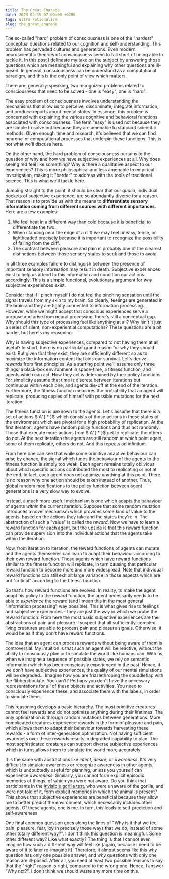```yaml
---
title: The Great Charade
date: 2023-08-15 07:00:00 +0200
tags: ultra-rationalism
slug: the_great_charade
---
```


The so-called "hard" problem of consciousness is one of the "hardest" conceptual questions related to our cognition and self-understanding. This problem has pervaded cultures and generations. Even modern neuroscientific theories of consciousness seem to fall short of being able to tackle it. In this post I delineate my take on the subject by answering those questions which are meaningful and explaining why other questions are ill-posed. In general, consciousness can be understood as a computational paradigm, and this is the only point of view which matters.

There are, generally-speaking, two recognized problems related to consciousness that need to be solved - one is "easy", one is "hard".

The easy problem of consciousness involves understanding the mechanisms that allow us to perceive, discriminate, integrate information, and produce reports about mental states. In essence, this problem is concerned with explaining the various cognitive and behavioral functions associated with consciousness. The term "easy" is used not because they are simple to solve but because they are amenable to standard scientific methods. Given enough time and research, it's believed that we can find neuronal or computational processes that underpin these functions. This is not what we'll discuss here.

On the other hand, the hard problem of consciousness pertains to the question of why and how we have subjective experiences at all. Why does seeing red feel like something? Why is there a qualitative aspect to our experiences? This is more philosophical and less amenable to empirical investigation, making it "harder" to address with the tools of traditional science. This is what we'll tackle here.

Jumping straight to the point, it should be clear that our *qualia*, individual pockets of subjective experience, are so abundantly diverse for a reason. That reason is to provide us with the means to **differentiate sensory information coming from different sources with different importances**. Here are a few examples:

1. We feel heat in a different way than cold because it is beneficial to differentiate the two. 
2. When standing near the edge of a cliff we may feel uneasy, tense, or lightheaded precisely because it is important to recognize the possibility of falling from the cliff. 
3. The contrast between pleasure and pain is probably one of the clearest distinctions between those sensory states to seek and those to avoid.

In all three examples failure to distinguish between the presence of important sensory information may result in death. Subjective experiences exist to help us attend to this information and condition our actions accordingly. This is a simple functional, evolutionary argument for *why* subjective experiences exist.

Consider that if I pinch myself I do not feel the pinching sensation until the signal travels from my skin to my brain. So clearly, feelings are generated in the brain and they are tightly connected to information processing. However, while we might accept that conscious experiences serve a purpose and arise from neural processing, there's still a conceptual gap. Why should this type of processing feel like anything at all? Why isn't it just a series of silent, non-experiential computations? These questions are a bit harder, but here's my reasoning.

Why is having subjective experiences, compared to not having them at all, useful? In short, there is no particular grand reason for why they should exist. But given that they exist, they are sufficiently different so as to maximize the information content that aids our survival. Let's derive *rewards* from first principles. As a starting point we'll assume only three things: a black-box environment in space-time, a fitness function, and agents which can act. How they act is determined by their policy functions. For simplicity assume that time is discrete between iterations but continuous within each one, and agents die-off at the end of the iteration. Furthermore, the fitness function measures the probability that an agent will replicate, producing copies of himself with possible mutations for the next iteration.

The fitness function is unknown to the agents. Let's assume that there is a set of actions $ A^{ * }$ which consists of those actions in those states of the environment which are pivotal for a high probability of replication. At the first iteration, agents have random policy functions and thus act randomly. Those that execute more actions from $ A^{ * }$ get to replicate, the others do not. At the next iteration the agents are still random at which point again, some of them replicate, others do not. And this repeats ad infinitum.

From here one can see that while some primitive adaptive behaviour can arise by chance, the signal which tunes the behaviour of the agents to the fitness function is simply too weak. Each agent remains totally oblivious about which specific actions contributed the most to replicating or not at the end. In fact, each agent does not optimize anything at this point. There is no reason why one action should be taken instead of another. Thus, global random modifications to the policy function between agent generations is a very slow way to evolve.

Instead, a much more useful mechanism is one which adapts the bahaviour of agents *within* the current iteration. Suppose that some random mutation introduces a novel mechanism which provides some kind of value to the agents, based on the actions they take and the states they're in. The abstraction of such a "value" is called the *reward*. Now we have to learn a reward function for each agent, but the upside is that this reward function can provide supervision into the individual actions that the agents take within the iteration.

Now, from iteration to iteration, the reward functions of agents can mutate and the agents themselves can learn to adapt their behaviour according to their own reward function. Those agents which have reward functions similar to the fitness function will replicate, in turn causing that particular reward function to become more and more widespread. Note that individual reward functions can still exhibit large variance in those aspects which are not "critical" according to the fitness function.

So that's how reward functions are evolved. In reality, to make the agent adapt his policy to the reward function, the agent necessarily needs to be able to *experience* the reward (and I mean this in the most general "information processing" way possible). This is what gives rise to feelings and subjective experiences - they are just the way in which we probe the reward function. From here the most basic subjective experiences are the abstractions of pain and pleasure. I suspect that all sufficiently-complex living creatures are able to process pain and pleasure signals. Otherwise, it would be as if they don't have reward functions.

The idea that an agent can process rewards without being aware of them is controversial. My intuition is that such an agent will be reactive, without the ability to consciously plan or to simulate the world like humans can. With us, when we imagine a sequence of possible states, we rely on semantic information which has been consciously experienced in the past. Hence, if we don't have subjective experiences, the quality of our mental simulations will be degraded... Imagine how you are frizzlethroping the spuddleflap with the flibberjibbulate. You can't? Perhaps you don't have the necessary representations for all of these objects and activities. You need to consciously experience these, and associate them with the labels, in order to simulate them.

This reasoning develops a basic hierarchy. The most primitive creatures cannot feel rewards and do not optimize anything during their lifetimes. The only optimization is through random mutations between generations. More complicated creatures experience rewards in the form of pleasure and pain, which allows them to adapt their behaviour towards harvesting these rewards - a form of inter-generation optimization. Not having sufficient awareness over these rewards results in degraded capability to plan. The most sophisticated creatures can support diverse subjective experiences which in turns allows them to simulate the world more accurately. 

It is the same with abstractions like *intent*, *desire*, or *awareness*. It's very difficult to simulate awareness or recognize awareness in other agents, which is undoubtedly useful for planning, unless you yourself can experience *awareness*. Similarly, you cannot form explicit episodic memories of things, of which you were not aware. Do you think that participants in the [invisible gorilla test](https://en.wikipedia.org/wiki/Inattentional_blindness), who were unaware of the gorilla, and were not told of it, form explicit memories in which the animal is present? This shows that subjective experiences are beneficial because they allow me to better predict the environment, which necessarily includes other agents. Of these agents, one is me. In turn, this leads to self-prediction and self-awareness.

One final common question goes along the lines of "Why is it that we feel pain, pleasure, fear, joy in precisely those ways that we do, instead of some other totally different way?". I don't think this question is meaningful. Some other different way? Like what exactly? The thing is that I cannot even imagine how such a different way will feel like (again, because I need to be aware of it to later re-imagine it). Therefore, it almost seems like this *why* question has only one possible answer, and *why* questions with only one reason are ill-posed. After all, you need at least two possible reasons to say that the "right" reason is right, compared to the wrong one. Hence, I answer "Why not?". I don't think we should waste any more time on this.

<!-- Well, it's useful for planning. The argument goes as follows:
1. In order to have strong chances of survival in the world, you need to plan. 
2. For that you need to simulate the environment dynamics, of which you are a part.
3. Hence you need to simulate an agent who acts like you do. 
4. The behaviour of that agent, now considered in third person perspective, may be quite difficult to predict in any given situation. 
5. However, there are some abstractions that might help. One is the *intent* abstraction. This is a particular modifier which we attribute to our mental representations of an agent such that many observed actions of the agent lead to other states which are more and more resembling that one. 


In essence, some states are desirable by the agent because many different actions, in many other states will lead to environment transitions which bring us closer to that desirable state. Reward functions, utility functions, or preferences can all be derived from here. Reactive agents that do not plan can be thought to have developed desirable states simply because evolution has hard-coded some behaviours rather than others.
6. Knowing the desired state of the agent facilitates predicting the agent's behaviour because we know that across many different states, the agent will act so as to bring the environment towards the desired state.
7. Hence, to simulate an agent we need to infer his desirable states. How do we do that? -->

